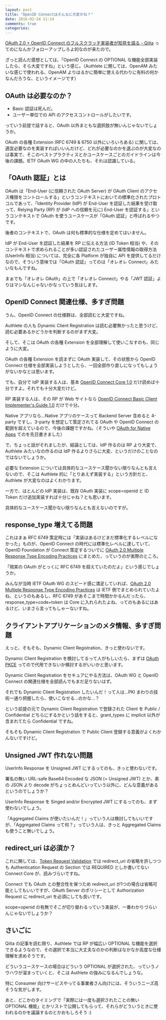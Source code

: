 ```yaml
---
layout: post
title: "OpenID Connectはそんなに大変かね？"
date: 2016-02-24 11:14
comments: true
categories:
---
```


[OAuth 2.0 + OpenID Connect のフルスクラッチ実装者が知見を語る - Qiita](http://qiita.com/TakahikoKawasaki/items/f2a0d25a4f05790b3baa) ってのになんかフォローアップしろよ的なのが来たので。

ざっと読んだ感想としては、「OpenID Connect の OPTIONAL な機能全部実装したら、そら大変ですね」という感じ。（Authlete に関しては、OpenAM みたいな感じで使われる、OpenAM よりはるかに簡単に使える代わりに有料の何かなんだろうな、というイメージです）

## OAuth は必要なのか？

* Basic 認証は死んだ。
* ユーザー単位での API のアクセスコントロールがしたいです。

っていう前提で話すると、OAuth 以外まともな選択肢が無いんじゃないでしょうか。

OAuth の各種 Extension (RFC 6749 & 6750 以外にいろいろある) に関しては、適宜必要なのを実装すればいいんだけど、どれが必要なのかを選ぶのが大変なのは事実で、そこのベストプラクティスとかユースケースごとのガイドラインは今後の課題。IETF OAuth WG の中の人たちも、それは認識している。

## 「OAuth 認証」とは

OAuth は「End-User (に信頼された OAuth Server) が OAuth Client のアクセス権限をコントロールする」というコンテキストにおいての標準化されたプロトコルであって、「Identity Provider (IdP) が End-User を認証した結果を受け取って、Relying Party (RP) が (IdP への信頼を元に) End-User を認証する」というコンテキストで OAuth を使うユースケースが「OAuth 認証」と呼ばれるやつです。

後者のコンテキストで、OAuth は何も標準的な仕様を定めてはいません。

IdP が End-User を認証した結果を RP に伝える方法 (ID Token 相当) や、そのコンテキストで求められることが多い認証されたユーザー属性情報の取得方法 (UserInfo 相当) については、完全に各 Platform が独自に API を提供してるだけなので、そういう意味では「OAuth 認証」ってのは「オレオレ Connect」みたいなもんですね。

まぁでも「オレオレ OAuth」の上で「オレオレ Connect」やる「JWT 認証」よりはマシなんじゃないかなっていう気はします。

<!-- more -->

## OpenID Connect 関連仕様、多すぎ問題

うん、OpenID Connect の仕様群は、全部読むと大変ですね。

Authlete の人も Dynamic Client Registration は読む必要無かったと思うけど、読む必要あるかどうかを判断するのがまず大変。

そして、そこは OAuth の各種 Extension を全部理解して使いこなすのも、同じように大変。

OAuth の各種 Extension を読まずに OAuth 実装して、その状態から OpenID Connect 仕様を全部実装しようとしたら、一回全部作り直しになってもしょうがないかなとは思います。

でも、自分で IdP 実装する人は、基本 [OpenID Connect Core 1.0](http://openid.net/specs/openid-connect-core-1_0.html) だけ読めば十分ですよ。それでも十分大変だけど。

RP 実装する人は、その RP が Web サイトなら [OpenID Connect Basic Client Implementer's Guide 1.0](http://openid.net/specs/openid-connect-basic-1_0.html) だけで十分。

Native アプリなら...Native アプリのケースって Backend Server 含めると 4-party ですし、3-party を想定して策定されてる OAuth や OpenID Connect の範囲を超えているので、今後の課題ですかね。（そういや [OAuth for Native Apps](http://labs.gree.jp/blog/2015/12/14831/) てのを先日書きました）

で、ちょっと話がそれましたが、結論としては、IdP 作るのは RP より大変で、Authlete みたいなの作るのは IdP 作るよりさらに大変、というだけのことなのではないでしょうか。

必要な Extension については具体的なユースケース聞かない限りなんとも言えないので、そこは Authlete 的に「とりあえず実装する」という方針だと、Authlete が大変なのはよくわかります。

一方で、ほとんどの IdP 実装は、既存 OAuth 実装に scope=openid と ID Token だけ追加実装すれば十分じゃね？とも思います。

具体的なユースケース聞かない限りなんとも言えないのですが。

## response_type 増えてる問題

これはまぁ RFC 6749 策定時には「実装はあるけどまだ標準化するレベルになかった」ものが、OpenID Connect の時代には標準化レベルに達していて、OpenID Foundation が Connect 策定するついでに [OAuth 2.0 Multiple Response Type Encoding Practices](http://openid.net/specs/oauth-v2-multiple-response-types-1_0.html) にまとめた、っていうのが実際のところ。

「現実の OAuth がとっくに RFC 6749 を超えていたのだよ」という感じでしょうか。

みんなが当時 IETF OAuth WG のスピード感に満足していれば、[OAuth 2.0 Multiple Response Type Encoding Practices](http://openid.net/specs/oauth-v2-multiple-response-types-1_0.html) は IETF 側でまとめられていたよね、というのもあるし、RFC 6749 があそこまで時間かかるんだったら、response_type=code+token は Core に入れられたよね、ってのもあるにはあるけど、いまさら言ってもしゃーないすね。

## クライアントアプリケーションのメタ情報、多すぎ問題

えっと、そもそも、Dynamic Client Registration、きっと使わないです。

Dynamic Client Registration を検討してるって人がもしいたら、まずは [OAuth PKCE](https://tools.ietf.org/html/rfc7636) ってので代用できないか検討するがいいかと思います。

Dynamic Client Registration をセキュアにやる方法は、OAuth WG と OpenID Connect の関連仕様を全部読んでもまだ足りないはず。

それでも Dynamic Client Registration したいんだ！って人は...PKI まわりの技術一通り把握したら、使いこなせる...のかな...？

という前提の元で Dynamic Client Registration で登録された Client を Public / Confidential どちらにするかという話をすると、grant_types に implicit 以外が含まれてたら Confidential ですね。

そもそも Dynamic Client Registration で Public Client 登録する意義がよくわかんないですけど。

## Unsigned JWT 作れない問題

UserInfo Response を Unsigned JWT にするってのも、きっと使わないです。

署名の無い URL-safe Base64 Encoded な JSON (= Unsigned JWT) とか、素の JSON より decode がちょっとめんどいっていう以外に、どんな意義があるというのでしょうか？

UserInfo Response を Singed and/or Encrypted JWT にするってのも、まず使わないでしょう。

「Aggregated Claims が使いたいんだ！」っていう人は検討してもいいですが、「Aggregated Claims って何？」っていう人は、きっと Aggregated Claims も使うこと無いでしょう。

## redirect_uri は必須か？

これに関しては、[Token Request Validation](http://openid.net/specs/openid-connect-core-1_0.html#TokenRequestValidation) では redirect_uri の省略を許しつつも Authentication Request の Section では REQUIRED としか書いてない Connect Core が、読みづらいですね。

Connect でも OAuth との整合性を保つため redirect_uri が1つの場合は省略可能としてもいいですが、OAuth Server のポリシーとして Authorization Request に redirect_uri を必須にしても良いです。

scope=openid の有無でそこが切り替わるっていう実装が、一番わかりづらいんじゃないでしょうか？

## さいごに

Qiita の記事を読む限り、Authlete では RP が幅広い OPTIONAL な機能を選択できるようなので、その選択で本当に大丈夫なのかの判断はなかなか高度な仕様理解を求めそうです。

どういうユースケースの場合はどういう OPTIONAL が選択された、っていうノウハウが溜まっていくと、そこは Authlete の強みになるんでしょうな。

特に Consumer 向けサービスやってる事業者さん向けには、そういうニーズ高そうな気がします。

あと、どこかのタイミングで「実際には一度も選択されたことの無い OPTIONAL 機能」とかリストで公開してもらって、それらがどういうときに使われるのかを議論するのとかおもしろそう :)
